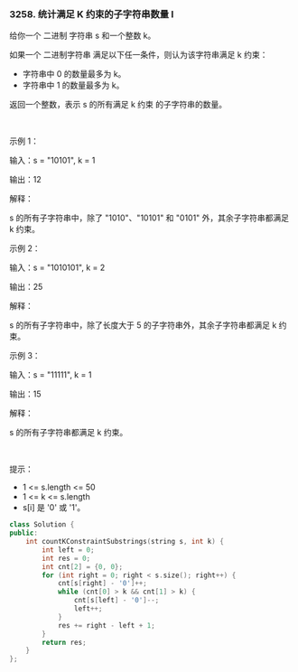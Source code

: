 ### 3258. 统计满足 K 约束的子字符串数量 I



给你一个 二进制 字符串 s 和一个整数 k。

如果一个 二进制字符串 满足以下任一条件，则认为该字符串满足 k 约束：

 * 字符串中 0 的数量最多为 k。
 * 字符串中 1 的数量最多为 k。

返回一个整数，表示 s 的所有满足 k 约束 的子字符串的数量。

 

示例 1：

输入：s = "10101", k = 1

输出：12

解释：

s 的所有子字符串中，除了 "1010"、"10101" 和 "0101" 外，其余子字符串都满足 k 约束。

示例 2：

输入：s = "1010101", k = 2

输出：25

解释：

s 的所有子字符串中，除了长度大于 5 的子字符串外，其余子字符串都满足 k 约束。

示例 3：

输入：s = "11111", k = 1

输出：15

解释：

s 的所有子字符串都满足 k 约束。

 

提示：

 * 1 <= s.length <= 50
 * 1 <= k <= s.length
 * s[i] 是 '0' 或 '1'。

```c++
class Solution {
public:
    int countKConstraintSubstrings(string s, int k) {
        int left = 0;
        int res = 0;
        int cnt[2] = {0, 0};
        for (int right = 0; right < s.size(); right++) {
            cnt[s[right] - '0']++;
            while (cnt[0] > k && cnt[1] > k) {
                cnt[s[left] - '0']--;
                left++;
            }
            res += right - left + 1;
        }
        return res;
    }
};
```

